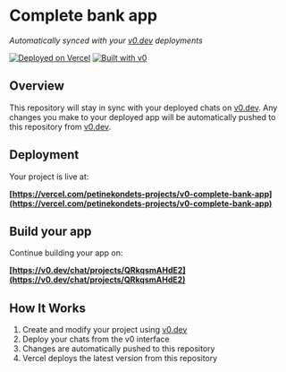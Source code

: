 # Complete bank app

*Automatically synced with your [v0.dev](https://v0.dev) deployments*

[![Deployed on Vercel](https://img.shields.io/badge/Deployed%20on-Vercel-black?style=for-the-badge&logo=vercel)](https://vercel.com/petinekondets-projects/v0-complete-bank-app)
[![Built with v0](https://img.shields.io/badge/Built%20with-v0.dev-black?style=for-the-badge)](https://v0.dev/chat/projects/QRkqsmAHdE2)

## Overview

This repository will stay in sync with your deployed chats on [v0.dev](https://v0.dev).
Any changes you make to your deployed app will be automatically pushed to this repository from [v0.dev](https://v0.dev).

## Deployment

Your project is live at:

**[https://vercel.com/petinekondets-projects/v0-complete-bank-app](https://vercel.com/petinekondets-projects/v0-complete-bank-app)**

## Build your app

Continue building your app on:

**[https://v0.dev/chat/projects/QRkqsmAHdE2](https://v0.dev/chat/projects/QRkqsmAHdE2)**

## How It Works

1. Create and modify your project using [v0.dev](https://v0.dev)
2. Deploy your chats from the v0 interface
3. Changes are automatically pushed to this repository
4. Vercel deploys the latest version from this repository